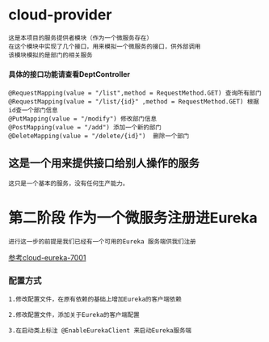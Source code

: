 # cloud-provider
    这是本项目的服务提供者模块（作为一个微服务存在）
    在这个模块中实现了几个接口，用来模拟一个微服务的接口，供外部调用
    该模块模拟的是部门的相关服务
    
####  具体的接口功能请查看DeptController
    @RequestMapping(value = "/list",method = RequestMethod.GET) 查询所有部门
    @RequestMapping(value = "/list/{id}" ,method = RequestMethod.GET) 根据id查一个部门信息
    @PutMapping(value = "/modify") 修改部门信息
    @PostMapping(value = "/add") 添加一个新的部门
    @DeleteMapping(value = "/delete/{id}")  删除一个部门 
    
## 这是一个用来提供接口给别人操作的服务
    这只是一个基本的服务，没有任何生产能力。

# 第二阶段 作为一个微服务注册进Eureka
    进行这一步的前提是我们已经有一个可用的Eureka 服务端供我们注册
   [参考cloud-eureka-7001](https://github.com/811105717/SpringCloud/tree/master/cloud-eureka-7001) 
    
### 配置方式
    1.修改配置文件，在原有依赖的基础上增加Eureka的客户端依赖 
       
    2.修改配置文件，添加关于Eureka的客户端配置
       
    3.在启动类上标注 @EnableEurekaClient 来启动Eureka服务端
